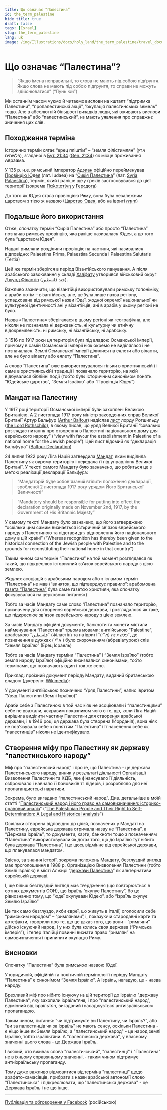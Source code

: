 ```yaml
---
title: Що означає “Палестина”
id: the_term_palestine
hide_title: true
draft: false
tags: [Israel]
slug: the_term_palestine
lang: uk
image: /img/Illustrations/docs/holy_land/the_term_palestine/travel_document_cropped_01_marked.png 
---
```


# Що означає “Палестина”?

> “Якщо імена неправильні, то слова не мають під собою підґрунтя. Якщо слова не мають під собою підґрунтя, то справи не можуть здійснюватися” (“Лунь юй”)

Ми останнім часом чуємо й читаємо вислови на кшталт “підтримка Палестини”, “пропалестинські акції”, “окупація палестинських земель” тощо. Але в абсолютній більшості випадків люди, які вживають вислови “Палестина” або “палестинський”, не мають уявлення про справжнє значення цих слів.

## Походження терміна

Історично термін сягає “ерец пліштім” – “земля філістимлян” (ארץ פלשתים), згаданої в [Бут. 21:34](https://ru.wikisource.org/wiki/%D0%91%D1%8B%D1%82%D0%B8%D0%B5#21:34) ([Gen. 21:34](https://mechon-mamre.org/p/pt/pt0121.htm)) як місце проживання Авраама.

У 135 р. н.е. римський імператор [Адриан](https://en.wikipedia.org/wiki/Hadrian) офіційно перейменував [Провінцію Юдея](https://en.wikipedia.org/wiki/Judaea_\(Roman_province\)) (лат. Iudaea) на “[Сирія Палестина](https://ru.wikipedia.org/wiki/%D0%A1%D0%B8%D1%80%D0%B8%D1%8F_%D0%9F%D0%B0%D0%BB%D0%B5%D1%81%D1%82%D0%B8%D0%BD%D1%81%D0%BA%D0%B0%D1%8F)” (лат. [Syria Palaestina](https://en.wiktionary.org/wiki/Syria_Palaestina)), термін, який і раніше ще у греків застосовувався до цієї території (зокрема [Παλαιστίνη](https://en.wiktionary.org/wiki/%CE%A0%CE%B1%CE%BB%CE%B1%CE%B9%CF%83%CF%84%CE%AF%CE%BD%CE%B7) у [Геродота](https://sacred-texts.com/cla/hh/hh2100.htm))

До того як Юдея стала провінцією Риму, вона була незалежним царством з тією ж назвою ([Царство Юдея](https://en.wikipedia.org/wiki/Kingdom_of_Judah), або на івриті [יְהוּדָה](https://he.wikipedia.org/wiki/%D7%9E%D7%9E%D7%9C%D7%9B%D7%AA_%D7%99%D7%94%D7%95%D7%93%D7%94))

## Подальше його використання

Отже, спочатку термін “Сирія Палестина” або просто “Палестина” позначав римську провінцію, яка раніше називалася Юдея, а до того була “царством Юдея”.

Надалі римляни розділили провінцію на частини, які називалися відповідно: Palaestina Prima, Palaestina Secunda і Palaestina Salutaris (Tertia)

Цей же термін зберігся в період Візантійського панування. А після арабського завоювання у складі [Халіфату](https://ru.wikipedia.org/wiki/%D0%90%D1%80%D0%B0%D0%B1%D1%81%D0%BA%D0%B8%D0%B9_%D1%85%D0%B0%D0%BB%D0%B8%D1%84%D0%B0%D1%82) утворився військовий округ [Джунд Філастін](https://en.wikipedia.org/wiki/Jund_Filastin) (جند فلسطين).

Важливо зазначити, що візантійці використовували римську топоніміку, а араби потім – візантійську, але, це була лише назва регіону, успадкована від римської назви Юдеї, жодної окремої національної чи культурної ідентичності ані у візантійців, ані в арабів у цьому регіоні не було.

Назва «Палестина» зберігалася в цьому регіоні як географічна, але ніколи не позначала ні державність, ні культурну чи етнічну відокремленість: ні римську, ні візантійську, ні арабську.

З 1516 по 1917 роки ця територія була під владою Османської Імперії, причому в самій Османській Імперії ніяк окремо не виділялася і не позначалася. Землі Османської імперії ділилися на еялети або вілаєти, але не було вілаєту або еялету “Палестина”.

А слово “Палестина” вже використовувалося тільки в християнській (і саме в християнській) традиції і позначало територію, на якій відбувалися біблійні події (тобто було історичним синонімом понять “Юдейське царство”, “Земля Ізраїлю” або “Провінція Юдея”)

## Мандат на Палестину

У 1917 році території Османської імперії були захоплені Великою Британією. А 2 листопада 1917 року міністр закордонних справ Великої Британії Артур Бальфур ([Arthur Balfour](https://en.wikipedia.org/wiki/Arthur_Balfour)) надіслав [лист](https://en.wikipedia.org/wiki/Balfour_Declaration) лорду Ротшильду ([the Lord Rothschild](https://en.wikipedia.org/wiki/Walter_Rothschild,_2nd_Baron_Rothschild)), в якому писав, що уряд Великої Британії “схвально розглядає питання про створення в Палестині національного дому для єврейського народу” (“view with favour the establishment in Palestine of a national home for the Jewish people”). Цей лист відомий як “декларація Бальфура” ([Balfour Declaration](https://en.wikipedia.org/wiki/Balfour_Declaration))

24 липня 1922 року Ліга Націй затвердила [Мандат](https://en.wikisource.org/wiki/Palestine_Mandate_\(1922\)), яким виділила Палестину як окрему територію і передала її під управління Великої Британії. У тексті самого Мандату було зазначено, що робиться це з метою реалізації декларації Бальфура:

> “Мандаторій буде зобов'язаний втілити положення декларації, зробленої 2 листопада 1917 року урядом Його Британської Величності”

> “Mandatory should be responsible for putting into effect the declaration originally made on November 2nd, 1917, by the Government of His Britannic Majesty”

У самому тексті Мандату було зазначено, що його затверджено “оскільки цим самим визнається історичний зв'язок єврейського народу з Палестиною та підстави для відновлення його національного дому в цій країні” (“Whereas recognition has thereby been given to the historical connection of the Jewish people with Palestine and to the grounds for reconstituting their national home in that country”)

Таким чином сам термін “Палестина” на той момент розглядався як такий, що підкреслює історичний зв'язок єврейського народу з цією землею.

*Жодних* асоціацій з арабським народом або з ісламом термін “Палестина” не мав (“виняток, що підтверджує правило”: арабомовна [газета “Палестина”](https://en.wikipedia.org/wiki/Falastin) була саме газетою християн, яка спочатку фокусувалася на церковних питаннях)

Тобто за часів Мандату саме слово “Палестина” позначало територію, призначену для створення єврейської держави, і розглядалося як таке, що підкреслює зв'язок єврейського народу з цією землею.

За часів Мандату офіційні документи, банкноти та монети містили найменування “Палестина” трьома мовами: англійською "Palestine", арабською "فلسطين" (Філастін) та на івриті "(פלשתינה (א״י", де позначення в дужках ( א״י ) було скороченням (абревіатурою) слів “Земля Ізраїлю” (Ерец Ісраель)

Тобто за часів Мандату терміни “Палестина” і “Земля Ізраїлю” (тобто земля народу Ізраїлю) офіційно визнавалися синонімами, тобто термінами, що позначають один і той же сенс.

Приклад: проїзний документ періоду Мандату, виданий британською владою (джерело: [Wikimedia](https://commons.wikimedia.org/wiki/File:1924_Palestine_travel_document.jpg)):

У документі англійською позначено “Уряд Палестини”, напис івритом “Уряд Палестини (Землі Ізраїлю)”

Араби себе з Палестиною в той час ніяк не асоціювали і “палестинцями” себе не вважали, яскравим показником чого є те, що, коли Ліга Націй вирішила виділити частину Палестини для створення арабської держави, і в 1946 році ця держава була створена (Йорданія), вона ніяк не пов'язувала себе з поняттям “Палестина” і її населення себе як “палестинців” ніколи не ідентифікувало.


## Створення міфу про Палестину як державу “палестинського народу”

Міф про “палестинский народ” і про те, що Палестина - це держава Палестинського народу, виник у результаті діяльності Організації Визволення Палестини та КДБ, яке фінансувало її діяльність, озброювало і навчало її бойовиків та лідерів, і розробляло для неї пропагандистські наративи.

Зокрема, було вигадано “палестинський народ”. Див. детальніше в моїй статті “[Палестинський народ і його право на самовизначення: історико-правовий аналіз](https://international-law.info/uk/Holy-Land/palestinian_people/)” (“[The Palestinian People and Their Right to Self-Determination: A Legal and Historical Analysis](https://international-law.info/Holy-Land/palestinian_people/)”)

Оскільки створена відповідно до цілей, позначених у Мандаті на Палестину, єврейська держава отримала назву не “Палестина”, а “Держава Ізраїль”, то документи, карти, банкноти тощо з позначенням “Палестина” використовували як доказ того, що до Ізраїлю тут нібито була держава “Палестина”, і це щось відмінне від єврейської держави, що планувалася мандатом.

Звісно, за знання історії, зокрема положень Мандату, безглуздий вигляд має проголошення в 1988 р. Організацією Визволення Палестини (тобто Землі Ізраїлю) в місті Алжирі “[держави Палестина](https://international-law.info/ru/Holy-Land/state_of_palestine)” як альтернативи єврейській державі.

І, ще більш безглуздий вигляд має твердження (що повторюється в сотнях документів ООН), що Ізраїль “окупує Палестину”, бо це рівнозначно тому, що “юдеї окупували Юдею”, або “Ізраїль окупує Землю Ізраїлю”

Це так само безглуздо, якби євреї, що живуть в Італії, оголосили себе “римським народом” – “римлянами”, і, показуючи стародавні карти та артефакти, говорили про те, що це доказ того, що вони - “римляни” дійсно існуючий народ, і у них була колись своя держава (“Римська імперія”), і тепер італійці повинні визнати право “римлян” на самовизначення і припинити окупацію Риму.

## Висновки

Спочатку “Палестина” була римською назвою Юдеї.

У юридичній, офіційній та політичній термінології періоду Мандату “Палестина” є синонімом “Земля Ізраїлю”. А Ізраїль, нагадую, це - назва народу.

Брехливий міф про нібито існуючу на цій території до Ізраїлю "державу Палестина", яку захопили ізраїльтяни, і про "палестинський народ", відмінний від ізраїльтян, вигаданий і насаджується антиізраїльською пропагандою.

Таким чином, питання: “чи підтримуєте ви Палестину, чи Ізраїль?”, або "ви за палестинців чи за Ізраїль" не мають сенсу, оскільки Палестина - є ніщо інше як Земля Ізраїлю, а "палестинський народ" - це народ землі Ізраїлю, тобто ізраїльтяни. А "палестинська держава", у власному значенні цього слова - це Держава Ізраїль.

І всякий, хто вживає слова "палестинський", "палестинці" і "Палестина" не в їхньому справжньому значенні, - таким чином підтримує антиізраїльську пропаганду.

Тому дуже важливо відмовитися від терміна "палестинці" щодо арафато-хамасівців, прибрати з назви арабської автономії слово "Палестинська" і підкреслювати, що "палестинська держава" - це Держава Ізраїль і не що інше.

-----

[Публікація та обговорення у Facebook](https://www.facebook.com/viktor.ageyev/posts/pfbid0cCsuWvm7jMg1R2JHXnr4ZKRDE1YRBJaebeqvP1apdEZvnWpzv4nfNCs9E55CCoTTl) (російською)